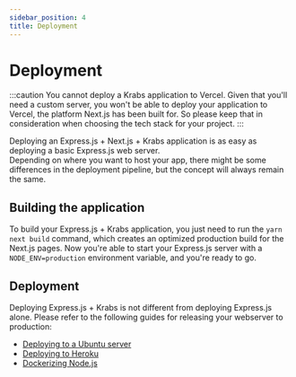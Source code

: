 ```yaml
---
sidebar_position: 4
title: Deployment
---
```


# Deployment

:::caution You cannot deploy a Krabs application to Vercel.
Given that you'll need a custom server, you won't be able to deploy your application to Vercel, the platform Next.js has been built for. So please keep that in consideration when choosing the tech stack for your project.
:::

Deploying an Express.js + Next.js + Krabs application is as easy as deploying a basic Express.js web server. <br />
Depending on where you want to host your app, there might be some differences in the deployment pipeline, but the concept will always remain the same.

## Building the application

To build your Express.js + Krabs application, you just need to run the `yarn next build` command,  which creates an optimized production build for the Next.js pages.
Now you're able to start your Express.js server with a `NODE_ENV=production` environment variable, and you're ready to go.

## Deployment

Deploying Express.js + Krabs is not different from deploying Express.js alone. Please refer to the following guides for releasing your webserver to production:

- [Deploying to a Ubuntu server](https://www.digitalocean.com/community/tutorials/how-to-set-up-a-node-js-application-for-production-on-ubuntu-20-04)
- [Deploying to Heroku](https://devcenter.heroku.com/articles/getting-started-with-nodejs)
- [Dockerizing Node.js](https://medium.com/openmindonline/js-monday-13-dockerizing-node-js-e09d5f8bf945)
